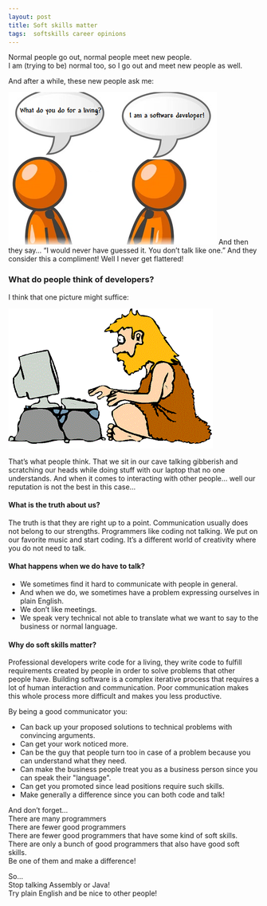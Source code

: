 ```yaml
---
layout: post
title: Soft skills matter
tags:  softskills career opinions 
---
```

Normal people go out, normal people meet new people.  
I am (trying to be) normal too, so I go out and meet new people as well.  

And after a while, these new people ask me:
 
![Rebase](https://raw.githubusercontent.com/dimitrispaxinos/dimitrispaxinos.github.io/master/_assets/images/SoftSkillsPost_PeopleTalking.png)
And then they say…  “I would never have guessed it. You don’t talk like one.”
And they consider this a compliment! Well I never get flattered!

### What do people think of developers?

I think that one picture might suffice:

![Caveman](https://raw.githubusercontent.com/dimitrispaxinos/dimitrispaxinos.github.io/master/_assets/images/SoftSkillsPost_CaveMan.gif)

That’s what people think. That we sit in our cave talking gibberish and scratching our heads while doing stuff with our laptop that no one understands. And when it comes to interacting with other people… well our reputation is not the best in this case…

####    What is the truth about us?
The truth is that they are right up to a point. Communication usually does not belong to our strengths. Programmers like coding not talking. We put on our favorite music and start coding. It’s a different world of creativity where you do not need to talk.


####     What happens when we do have to talk?
-	We sometimes find it hard to communicate with people in general.
-	And when we do, we sometimes have a problem expressing ourselves in plain English.
-	We don’t like meetings.
-	We speak very technical not able to translate what we want to say to the business or normal language.


####  Why do soft skills matter? 
Professional developers write code for a living, they write code to fulfill requirements created by people in order to solve problems that other people have. 
Building software is a complex iterative process that requires a lot of human interaction and communication. Poor communication makes this whole process more difficult and makes you less productive. 

By being a good communicator you:

 - Can back up your proposed solutions to technical problems with
   convincing arguments. 	
 - Can get your work noticed more. 	
 - Can be the  guy that people turn too in case of a problem because you can understand what they need. 	
 - Can make the business people treat you as a business person since you can speak their "language". 	
 - Can get you promoted since lead positions require such skills. 	
 - Make generally a difference since you can both code and talk!

And don’t forget…  
There are many programmers  
There are fewer good programmers  
There are fewer good programmers that have some kind of soft skills.  
There are only a bunch of good programmers that also have good soft skills.  
Be one of them and make a difference!

So…  
Stop talking Assembly or Java!  
Try plain English and be nice to other people! 

